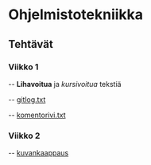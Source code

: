 # Ohjelmistotekniikka
## Tehtävät
### Viikko 1
-- **Lihavoitua** ja *kursivoitua* tekstiä

-- [gitlog.txt](https://github.com/Hempppa/ot-tyo/blob/master/laskarit/viikko1/gitlog.txt)

-- [komentorivi.txt](https://github.com/Hempppa/ot-tyo/blob/master/laskarit/viikko1/komentorivi.txt)
### Viikko 2
-- [kuvankaappaus](https://github.com/Hempppa/ot-harjoitustyo/blob/master/laskarit/viikko2/Screenshot%20from%202023-03-25%2001-58-42.png)

